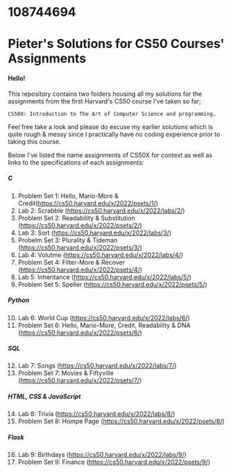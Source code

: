 # 108744694

# Pieter's Solutions for CS50 Courses' Assignments

#### Hello!
This repository contains two folders housing all my solutions for the assignments from the first Harvard's CS50 course I've taken so far;
```
CS50X: Introduction to The Art of Computer Science and programming,
```
Feel free take a look and please do excuse my earlier solutions which is quite rough & messy since I practically have no coding experience prior to taking this course.

Below I've listed the name assignments of CS50X for context as well as links to the specifications of each assignments:

##### C
1. Problem Set 1: Hello, Mario-More & Credit(https://cs50.harvard.edu/x/2022/psets/1/)
2. Lab 2: Scrabble (https://cs50.harvard.edu/x/2022/labs/2/)
3. Problem Set 2: Readability & Substitution (https://cs50.harvard.edu/x/2022/psets/2/)
4. Lab 3: Sort (https://cs50.harvard.edu/x/2022/labs/3/)
5. Probelm Set 3: Plurality & Tideman (https://cs50.harvard.edu/x/2022/psets/3/)
6. Lab 4: Volutme (https://cs50.harvard.edu/x/2022/labs/4/)
7. Problem Set 4: Filter-More & Recover (https://cs50.harvard.edu/x/2022/psets/4/)
8. Lab 5: Inheritance (https://cs50.harvard.edu/x/2022/labs/5/)
9. Problem Set 5: Speller (https://cs50.harvard.edu/x/2022/psets/5/)
##### Python
10. Lab 6: World Cup (https://cs50.harvard.edu/x/2022/labs/6/)
11. Problem Set 6: Hello, Mario-More, Credit, Readability & DNA (https://cs50.harvard.edu/x/2022/psets/6/)
##### SQL
12. Lab 7: Songs (https://cs50.harvard.edu/x/2022/labs/7/)
13. Problem Set 7: Movies & Fiftyville (https://cs50.harvard.edu/x/2022/psets/7/)
##### HTML, CSS & JavaScript
14. Lab 8: Trivia (https://cs50.harvard.edu/x/2022/labs/8/)
15. Problem Set 8: Hompe Page (https://cs50.harvard.edu/x/2022/psets/8/)
##### Flask
16. Lab 9: Birthdays (https://cs50.harvard.edu/x/2022/labs/9/)
17. Problem Set 9: Finance (https://cs50.harvard.edu/x/2022/psets/9/)
